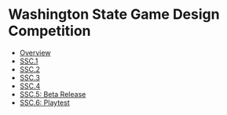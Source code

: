 # Washington State Game Design Competition

* [Overview][]
* [SSC.1][]
* [SSC.2][]
* [SSC.3][]
* [SSC.4][ssc.4]
* [SSC.5: Beta Release][ssc.5]
* [SSC.6: Playtest][ssc.6]


[overview]: <overview>
[SSC.1]: <SSC.1-teams>
[SSC.2]: <>
[SSC.3]: <>
[SSC.4]: <>
[SSC.5]: <SSC.5-beta-release>
[SSC.6]: <SSC.5-playtest>
